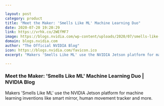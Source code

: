 ```yaml
---

layout: post
category: product
title: "Meet the Maker: 'Smells Like ML' Machine Learning Duo"
date: 2020-07-20 19:20:29
link: https://vrhk.co/2WEfMF7
image: https://blogs.nvidia.com/wp-content/uploads/2020/07/smells-like-ml-header.jpg
domain: blogs.nvidia.com
author: "The Official NVIDIA Blog"
icon: https://blogs.nvidia.com/favicon.ico
excerpt: "Makers 'Smells Like ML' use the NVIDIA Jetson platform for machine learning inventions like smart mirror, human movement tracker and more."

---
```


### Meet the Maker: 'Smells Like ML' Machine Learning Duo | NVIDIA Blog

Makers 'Smells Like ML' use the NVIDIA Jetson platform for machine learning inventions like smart mirror, human movement tracker and more.